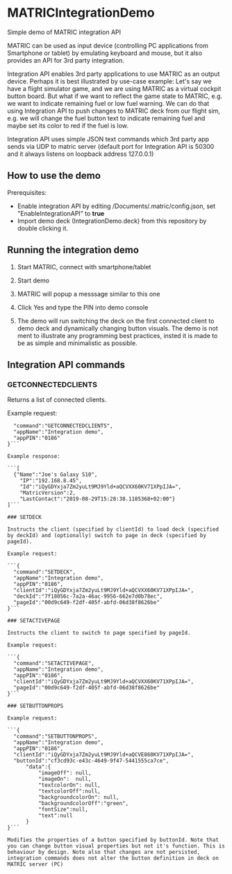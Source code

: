 # MATRICIntegrationDemo
Simple demo of MATRIC integration API

MATRIC can be used as input device (controlling PC applications from Smartphone or tablet) by emulating keyboard and mouse, but it also provides an API for 3rd party integration.

Integration API enables 3rd party applications to use MATRIC as an output device. Perhaps it is best illustrated by use-case example:
Let's say we have a flight simulator game, and we are using MATRIC as a virtual cockpit button board. But what if we want to reflect the game state to MATRIC, e.g. we want to indicate remaining fuel or low fuel warning. We can do that using Integration API to push changes to MATRIC deck from our flight sim, e.g. we will change the fuel button text to indicate remaining  fuel and maybe set its color to red if the fuel is low.

Integration API uses simple JSON text commands which 3rd party app sends via UDP to matric server (default port for Integration API is 50300 and it always listens on loopback address 127.0.0.1)

## How to use the demo
Prerequisites:
- Enable integration API by editing <Your user profile folder>/Documents/.matric/config.json, set "EnableIntegrationAPI" to **true**
- Import demo deck (IntegrationDemo.deck) from this repository by double clicking it.
  
## Running the integration demo
1) Start MATRIC, connect with smartphone/tablet
2) Start demo
3) MATRIC will popup a messsage similar to this one

4) Click Yes and type the PIN into demo console

5) The demo will run switching the deck on the first connected client to demo deck and dynamically changing button visuals. The demo is not ment to illustrate any programming best practices, insted it is made to be as simple and minimalistic as possible.

## Integration API commands

### GETCONNECTEDCLIENTS

Returns a list of connected clients.

Example request:

```{
  "command":"GETCONNECTEDCLIENTS",
  "appName":"Integration demo",
  "appPIN":"0186"
}```

Example response:

```[
  {"Name":"Joe's Galaxy S10",
    "IP":"192.168.8.45",
    "Id":"iQyGDYxja7Zm2yuLt9MJ9Yld+aQCVXX60KV71XPpIJA=",
    "MatricVersion":2,
    "LastContact":"2019-08-29T15:28:38.1185368+02:00"}
]```

### SETDECK

Instructs the client (specified by clientId) to load deck (specified by deckId) and (optionally) switch to page in deck (specified by pageId).

Example request:

```{
  "command":"SETDECK", 
  "appName":"Integration demo", 
  "appPIN":"0186", 
  "clientId":"iQyGDYxja7Zm2yuLt9MJ9Yld+aQCVXX60KV71XPpIJA=", 
  "deckId":"7f18056c-7a2a-46ac-9956-662e7d0b78ec",
  "pageId":"00d9c649-f2df-405f-abfd-06d38f8626be"
}```

### SETACTIVEPAGE

Instructs the client to switch to page specified by pageId.

Example request:

```{
  "command":"SETACTIVEPAGE", 
  "appName":"Integration demo", 
  "appPIN":"0186", 
  "clientId":"iQyGDYxja7Zm2yuLt9MJ9Yld+aQCVXX60KV71XPpIJA=", 
  "pageId":"00d9c649-f2df-405f-abfd-06d38f8626be"
}```

### SETBUTTONPROPS

Example request:

```{
  "command":"SETBUTTONPROPS", 
  "appName":"Integration demo", 
  "appPIN":"0186", 
  "clientId":"iQyGDYxja7Zm2yuLt9MJ9Yld+aQCVE860KV71XPpIJA=", 
  "buttonId":"cf3cd93c-e43c-4649-9f47-5441555ca7ce",
      "data":{
          "imageOff": null, 
          "imageOn":  null, 
          "textcolorOn": null, 
          "textcolorOff":null, 
          "backgroundcolorOn": null, 
          "backgroundcolorOff":"green", 
          "fontSize":null,
          "text":null
      }
}```

Modifies the properties of a button specified by buttonId. Note that you can change button visual properties but not it's function. This is behaviour by design. Note also that changes are not persisted, integration commands does not alter the button definition in deck on MATRIC server (PC)

